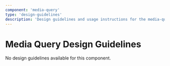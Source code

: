 ```yaml
---
component: 'media-query'
type: 'design-guidelines'
description: 'Design guidelines and usage instructions for the media-query component extracted from SKY UX documentation.'
---
```


# Media Query Design Guidelines

No design guidelines available for this component.